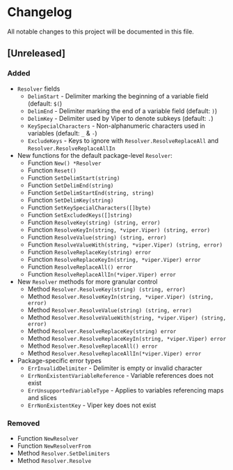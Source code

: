 # Changelog

All notable changes to this project will be documented in this file.

## [Unreleased]

### Added

- `Resolver` fields
  - `DelimStart` - Delimiter marking the beginning of a variable field (default: `$(`)
  - `DelimEnd` - Delimiter marking the end of a variable field (default: `)`)
  - `DelimKey` - Delimiter used by Viper to denote subkeys (default: `.`)
  - `KeySpecialCharacters` - Non-alphanumeric characters used in variables (default: `_` & `-`)
  - `ExcludeKeys` - Keys to ignore with `Resolver.ResolveReplaceAll` and `Resolver.ResolveReplaceAllIn`
- New functions for the default package-level `Resolver`:
  - Function `New() *Resolver`
  - Function `Reset()`
  - Function `SetDelimStart(string)`
  - Function `SetDelimEnd(string)`
  - Function `SetDelimStartEnd(string, string)`
  - Function `SetDelimKey(string)`
  - Function `SetKeySpecialCharacters([]byte)`
  - Function `SetExcludedKeys([]string)`
  - Function `ResolveKey(string) (string, error)`
  - Function `ResolveKeyIn(string, *viper.Viper) (string, error)`
  - Function `ResolveValue(string) (string, error)`
  - Function `ResolveValueWith(string, *viper.Viper) (string, error)`
  - Function `ResolveReplaceKey(string) error`
  - Function `ResolveReplaceKeyIn(string, *viper.Viper) error`
  - Function `ResolveReplaceAll() error`
  - Function `ResolveReplaceAllIn(*viper.Viper) error`
- New `Resolver` methods for more granular control
  - Method `Resolver.ResolveKey(string) (string, error)`
  - Method `Resolver.ResolveKeyIn(string, *viper.Viper) (string, error)`
  - Method `Resolver.ResolveValue(string) (string, error)`
  - Method `Resolver.ResolveValueWith(string, *viper.Viper) (string, error)`
  - Method `Resolver.ResolveReplaceKey(string) error`
  - Method `Resolver.ResolveReplaceKeyIn(string, *viper.Viper) error`
  - Method `Resolver.ResolveReplaceAll() error`
  - Method `Resolver.ResolveReplaceAllIn(*viper.Viper) error`
- Package-specific error types
  - `ErrInvalidDelimiter` - Delimiter is empty or invalid character
  - `ErrNonExistentVariableReference` - Variable references does not exist
  - `ErrUnsupportedVariableType` - Applies to variables referencing maps and slices
  - `ErrNonExistentKey` - Viper key does not exist

### Removed

- Function `NewResolver`
- Function `NewResolverFrom`
- Method `Resolver.SetDelimiters`
- Method `Resolver.Resolve`
